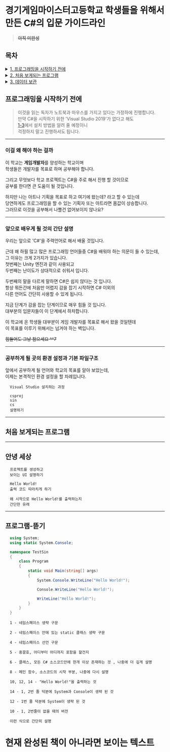 # 경기게임마이스터고등학교 학생들을 위해서 만든 C#의 입문 가이드라인

> ~~**아직 미완성**~~

## 목차

<details>

<summary><a href="#프로그래밍을-시작하기-전에"> 1. 프로그래밍을 시작하기 전에 </a></summary>
<br>

- [1-1 이걸 왜 해야 하는 걸까](#이걸-왜-해야-하는-걸까)
- [1-2 앞으로 배우게 될 것의 간단 설명](#앞으로-배우게-될-것의-간단-설명)
- [1-3 공부하게 될 곳의 환경 설정과 기본 파일구조](#공부하게-될-곳의-환경-설정과-기본-파일구조)
  
</details>
<details>

<summary><a href="#처음-보게되는-프로그램"> 2. 처음 보게되는 프로그램 </a></summary>
<br>

- [2-1 Hello World!](#안녕-세상)
- [2-2 프로그램 뜯기](#프로그램-뜯기)
  
</details>
<details>

<summary><a href="#데이터-보관"> 3. 데이터 보관 </a></summary>
<br>

- [추가 예정](#추가_예정)
  
</details>

## 프로그래밍을 시작하기 전에

> 이것을 읽는 독자가 노트북과 마우스를 가지고 있다는 가정하에 진행합니다.  
> 만약 C#을 시작하기 위한 'Visual Studio 2019'가 없다고 해도  
> [1-3](#공부하게-될-곳의-환경-설정과-기본-파일구조)에서 설치 방법을 알려 줄 예정이니  
> 걱정하지 말고 진행하셔도 됩니다.  

- - -
### 이걸 왜 해야 하는 걸까

이 학교는 **게임개발자**를 양성하는 학교이며  
학생들은 개발자를 목표로 하며 공부해야 합니다.  

그리고 무엇보다 학교 프로젝트는 C#을 주로 해서 진행 할 것이므로  
공부를 한다면 큰 도움이 될 것입니다.

하지만 나는 아트나 기획을 목표로 하고 여기에 왔는데? 라고 할 수 있는데  
당연하게도 프로그래밍을 할 수 있는 기획자 또는 아트라면 몸값이 상승합니다.  
그러므로 이것을 공부해서 나쁠건 없어보이지 않나요?

- - -
### 앞으로 배우게 될 것의 간단 설명

우리는 앞으로 'C#'을 주력언어로 해서 배울 것입니다.  

근데 왜 하필 많고 많은 프로그래밍 언어들중 C#을 배워야 하는 의문이 들 수 있는데,  
그 이유는 크게 2가지가 있습니다.  
첫번째는 Unity 엔진과 같이 사용되고  
두번째는 난이도가 상대적으로 쉬워서 입니다.  
 
두번째의 말을 다르게 말하면 C#은 쉽지 않다는 것 입니다.  
항상 뭐든간에 처음만 어렵지 감을 잡기 시작하면 C# 이외의  
다른 언어도 간단히 사용할 수 있게 됩니다.  

지금 단계가 감을 잡는 단계이므로 매우 힘들 것 입니다.  
대부분의 입문자들이 이 단계에서 하차합니다.  

이 학교에 온 학생들 대부분이 게임 개발자를 목표로 해서 왔을 것일텐데  
이 목표를 이루기 위해서는 넘겨야 하는 벽입니다.

~~힘들어도 그냥 참으세요 ^^7~~

- - -
### 공부하게 될 곳의 환경 설정과 기본 파일구조

앞에서 공부하게 될 언어와 학교의 목표를 알아 보았는데,  
이제는 본격적인 환경 설정을 할 차례입니다.  

```
  Visual Studio 설치하는 과정
```

```
  csproj
  sin
  cs
  설명하기
```

- - -
## 처음 보게되는 프로그램

- - -
## 안녕 세상

```
  프로젝트를 생성하고
  보이는 UI 설명하기
```

```
  Hello World! 
  출력 코드 따라치게 하기
```

```
  왜 시작으로 Hello World!를 출력하는지 
  간단한 유래 
```

- - -
## 프로그램-뜯기

```cs
  using System;
  using static System.Console;

  namespace TestSin
  {
      class Program
      {
          static void Main(string[] args)
          {
              System.Console.WriteLine("Hello World!");

              Console.WriteLine("Hello World!");

              WriteLine("Hello World!");
          }
      }
  }
```

```
  1 - 네임스페이스 생략 구문

  2 - 네임스페이스 안에 있는 static 클래스 생략 구문

  4 - 네임스페이스 선언 구문

  5 - 중괄호, 어디부터 어디까지 포함을 할건지

  6 - 클래스, 모든 C# 소스코드안에 한개 이상 존재하는 것 , 나중에 더 깊게 설명

  8 - 메인 함수, 소스코드의 시작 부분, 나중에 다시 설명

  10, 12, 14 - "Hello World!"을 출력하는 것

  14 - 1, 2번 줄 덕분에 System과 Console이 생략 된 것

  12 - 1번 줄 덕분에 System이 생략 된 것

  10 - 1, 2번줄이 없을 때의 버전
  
  이런 식으로 간단히 설명
```





# 현재 완성된 책이 아니라면 보이는 텍스트
